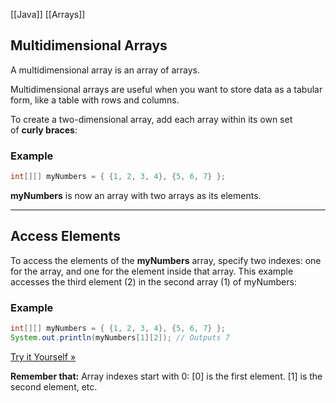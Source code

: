 [[Java]]
[[Arrays]]
## Multidimensional Arrays

A multidimensional array is an array of arrays.

Multidimensional arrays are useful when you want to store data as a tabular form, like a table with rows and columns.

To create a two-dimensional array, add each array within its own set of **curly braces**:

### Example

```java
int[][] myNumbers = { {1, 2, 3, 4}, {5, 6, 7} };
```

**myNumbers** is now an array with two arrays as its elements.

---

## Access Elements

To access the elements of the **myNumbers** array, specify two indexes: one for the array, and one for the element inside that array. This example accesses the third element (2) in the second array (1) of myNumbers:

### Example

```java
int[][] myNumbers = { {1, 2, 3, 4}, {5, 6, 7} };
System.out.println(myNumbers[1][2]); // Outputs 7
```

[Try it Yourself »](https://www.w3schools.com/java/tryjava.asp?filename=demo_array_multi)

**Remember that:** Array indexes start with 0: [0] is the first element. [1] is the second element, etc.